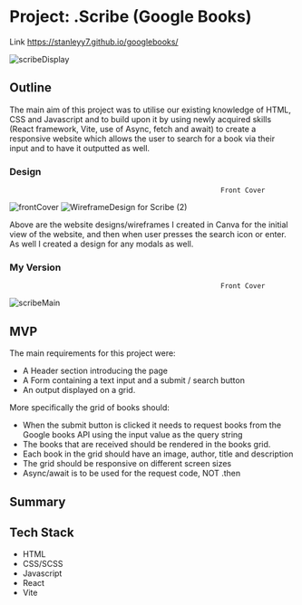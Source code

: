 # Project: .Scribe (Google Books)

Link https://stanleyy7.github.io/googlebooks/

![scribeDisplay](https://user-images.githubusercontent.com/119549394/214832119-0b951cb3-da6f-44cb-96d1-ee5dc26a5b47.png)

## Outline
The main aim of this project was to utilise our existing knowledge of HTML, CSS and Javascript and to build upon it by using newly acquired skills (React framework, Vite, use of Async, fetch and await) to create a responsive website which allows the user to search for a book via their input and to have it outputted as well. 

### Design
                                                        Front Cover
![frontCover](https://user-images.githubusercontent.com/119549394/213914153-d6b5daa6-0b97-4cc4-884b-1dc7c8b45e71.png)
![WireframeDesign for  Scribe (2)](https://user-images.githubusercontent.com/119549394/213914193-024509d3-3a50-4dbf-b44f-106db9e06099.png)

Above are the website designs/wireframes I created in Canva for the initial view of the website, and then when user presses the search icon or enter. As well I created a design for any modals as well. 

### My Version
                                                        Front Cover
![scribeMain](https://user-images.githubusercontent.com/119549394/214832163-cecc8879-5694-4638-b7e7-c65ffeecddd5.PNG)

## MVP   

The main requirements for this project were:

- A Header section introducing the page
- A Form containing a text input and a submit / search button
- An output displayed on a grid. 

More specifically the grid of books should: 

- When the submit button is clicked it needs to request books from the Google books API using the input value as the query string
- The books that are received should be rendered in the books grid.
- Each book in the grid should have an image, author, title and description
- The grid should be responsive on different screen sizes
- Async/await is to be used for the request code, NOT .then

## Summary

## Tech Stack

- HTML
- CSS/SCSS
- Javascript
- React
- Vite
